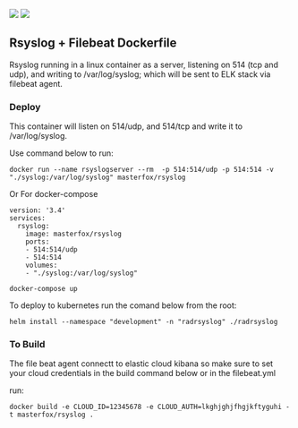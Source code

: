 [![](https://images.microbadger.com/badges/image/masterfox/rsyslog.svg)](https://microbadger.com/images/masterfox/rsyslog "Get your own image badge on microbadger.com") [![](https://images.microbadger.com/badges/version/masterfox/rsyslog.svg)](https://microbadger.com/images/masterfox/rsyslog "Get your own version badge on microbadger.com")

## Rsyslog + Filebeat Dockerfile

Rsyslog running in a linux container as a server, listening on 514 (tcp and udp), and writing to /var/log/syslog; which will be sent to ELK stack via filebeat agent.

### Deploy

This container will listen on 514/udp, and 514/tcp and write it to /var/log/syslog.

Use command below to run:

    docker run --name rsyslogserver --rm  -p 514:514/udp -p 514:514 -v "./syslog:/var/log/syslog" masterfox/rsyslog 


Or For docker-compose

    version: '3.4'
    services:
      rsyslog:
        image: masterfox/rsyslog
        ports:
        - 514:514/udp
        - 514:514
        volumes:
        - "./syslog:/var/log/syslog"

    docker-compose up

To deploy to kubernetes run the comand below from the root:

    helm install --namespace "development" -n "radrsyslog" ./radrsyslog


### To Build

The file beat agent connectt to elastic cloud kibana so make sure to set your cloud credentials in the build command below or in the filebeat.yml

run: 

    docker build -e CLOUD_ID=12345678 -e CLOUD_AUTH=lkghjghjfhgjkftyguhi -t masterfox/rsyslog .
